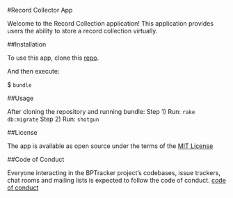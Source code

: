#Record Collector App

Welcome to the Record Collection application! This application provides users the ability to store a record collection virtually. 

##Installation

To use this app, clone this [repo](https://github.com/Jwatts82/Record-Collection-App.git).

And then execute:

$ `bundle`

##Usage

After cloning the repository and running bundle: 
Step 1) Run: `rake db:migrate`
Step 2) Run: `shotgun`

##License

The app is available as open source under the terms of the [MIT License](http://opensource.org/licenses/MIT)

##Code of Conduct

Everyone interacting in the BPTracker project’s codebases, issue trackers, chat rooms and mailing lists is expected to follow the code of conduct. [code of conduct](https://github.com/[USERNAME]/bptraker/blob/master/CODE_OF_CONDUCT.md)

